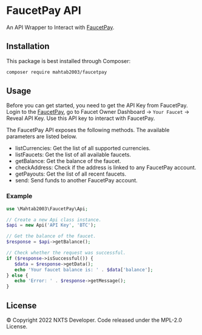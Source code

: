 # FaucetPay API
An API Wrapper to Interact with [FaucetPay](https://faucetpay.io).

## Installation

This package is best installed through Composer:

```bash
composer require mahtab2003/faucetpay
```

## Usage
Before you can get started, you need to get the API Key from FaucetPay. Login to the [FaucetPay](https://faucetpay.io), go to Faucet Owner Dashboard -> `Your Faucet` -> Reveal API Key. Use this API key to interact with FaucetPay.

The FaucetPay API exposes the following methods. The available parameters are listed below.
- listCurrencies: Get the list of all supported currencies.
- listFaucets: Get the list of all available faucets.
- getBalance: Get the balance of the faucet.
- checkAddress: Check if the address is linked to any FaucetPay account.
- getPayouts: Get the list of all recent faucets.
- send: Send funds to another FaucetPay account.

### Example

```php
use \Mahtab2003\FaucetPay\Api;

// Create a new Api class instance.
$api = new Api('API Key', 'BTC');

// Get the balance of the faucet.
$response = $api->getBalance();

// Check whether the request was successful.
if ($response->isSuccessful()) {
   $data = $response->getData();
   echo 'Your faucet balance is: ' . $data['balance'];
} else {
   echo 'Error: ' . $response->getMessage();
}
```

## License

©️ Copyright 2022 NXTS Developer. Code released under the MPL-2.0 License.